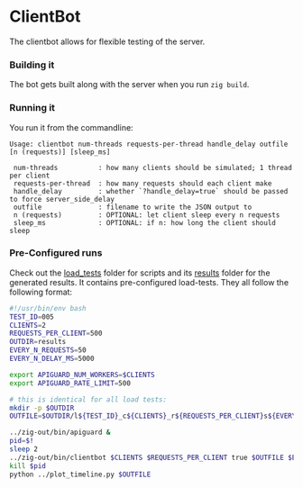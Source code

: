 # ClientBot

The clientbot allows for flexible testing of the server.

### Building it

The bot gets built along with the server when you run `zig build`.

### Running it

You run it from the commandline:

```console
Usage: clientbot num-threads requests-per-thread handle_delay outfile [n (requests)] [sleep_ms]

 num-threads          : how many clients should be simulated; 1 thread per client
 requests-per-thread  : how many requests should each client make
 handle_delay         : whether `?handle_delay=true` should be passed to force server_side_delay
 outfile              : filename to write the JSON output to
 n (requests)         : OPTIONAL: let client sleep every n requests
 sleep_ms             : OPTIONAL: if n: how long the client should sleep
```

### Pre-Configured runs

Check out the [load_tests](./load_tests/) folder for scripts and its
[results](./load_tests/results/) folder for the generated results. It contains
pre-configured load-tests. They all follow the following format:

```bash
#!/usr/bin/env bash
TEST_ID=005
CLIENTS=2
REQUESTS_PER_CLIENT=500
OUTDIR=results
EVERY_N_REQUESTS=50
EVERY_N_DELAY_MS=5000

export APIGUARD_NUM_WORKERS=$CLIENTS
export APIGUARD_RATE_LIMIT=500

# this is identical for all load tests:
mkdir -p $OUTDIR
OUTFILE=$OUTDIR/l${TEST_ID}_c${CLIENTS}_r${REQUESTS_PER_CLIENT}s${EVERY_N_REQUESTS}d${EVERY_N_DELAY_MS}.json

../zig-out/bin/apiguard &
pid=$!
sleep 2
../zig-out/bin/clientbot $CLIENTS $REQUESTS_PER_CLIENT true $OUTFILE $EVERY_N_REQUESTS $EVERY_N_DELAY_MS
kill $pid
python ../plot_timeline.py $OUTFILE

```
